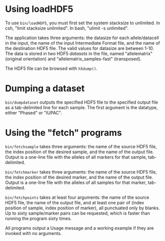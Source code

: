 # Using loadHDF5

To use `bin/loadHDF5`, you must first set the system stacksize to unlimited.
In csh, "limit stacksize unlimited". In bash, "ulimit -s unlimited".

The application takes three arguments: the datasize for each allele/datacell in the input, the name of the input Intermediate
Format file, and the name of the destination HDF5 file. The valid values for datasize are between 1-10. The data is
stored in two HDF5 *datasets* in the file, named "allelematrix"
(original orientation) and "allelematrix_samples-fast" (transposed).

The HDF5 file can be browsed with `h5dump()`.

# Dumping a dataset

`bin/dumpdataset` outputs the specified HDF5 file to the specified output
file as a tab-delimited line for each sample.  The first argument is
the datatype, either "Phased" or "IUPAC".

# Using the "fetch" programs

`bin/fetchsample` takes three arguments: the name of the source HDF5
file, the index position of the desired sample, and the name of the
output file.  Output is a one-line file with the alleles of all markers
for that sample, tab-delimited.

`bin/fetchmarker` takes three arguments: the name of the source HDF5
file, the index position of the desired marker, and the name of the
output file.  Output is a one-line file with the alleles of all samples
for that marker, tab-delimited.

`bin/fetchpoints` takes at least four arguments: the name of the source
HDF5 file, the name of the output file, and at least one pair of (index
position of sample, index position of marker), all punctuated only by
blanks.  Up to sixty sample/marker pairs can be requested, which is
faster than running the program sixty times.

All programs output a Usage message and a working example if they are
invoked with no arguments.
